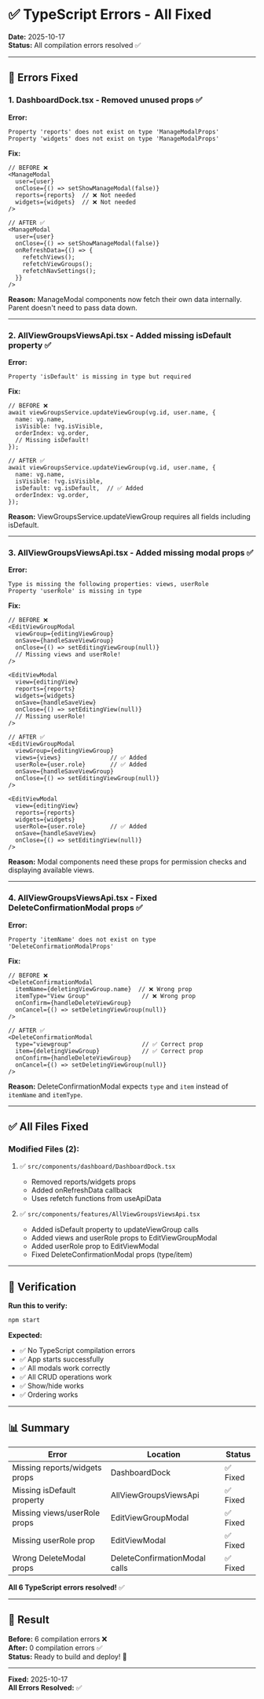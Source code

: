 # ✅ TypeScript Errors - All Fixed

**Date:** 2025-10-17  
**Status:** All compilation errors resolved ✅

---

## 🔧 Errors Fixed

### 1. DashboardDock.tsx - Removed unused props ✅

**Error:**
```
Property 'reports' does not exist on type 'ManageModalProps'
Property 'widgets' does not exist on type 'ManageModalProps'
```

**Fix:**
```tsx
// BEFORE ❌
<ManageModal 
  user={user} 
  onClose={() => setShowManageModal(false)} 
  reports={reports}  // ❌ Not needed
  widgets={widgets}  // ❌ Not needed
/>

// AFTER ✅
<ManageModal 
  user={user} 
  onClose={() => setShowManageModal(false)} 
  onRefreshData={() => {
    refetchViews();
    refetchViewGroups();
    refetchNavSettings();
  }}
/>
```

**Reason:** ManageModal components now fetch their own data internally. Parent doesn't need to pass data down.

---

### 2. AllViewGroupsViewsApi.tsx - Added missing isDefault property ✅

**Error:**
```
Property 'isDefault' is missing in type but required
```

**Fix:**
```tsx
// BEFORE ❌
await viewGroupsService.updateViewGroup(vg.id, user.name, {
  name: vg.name,
  isVisible: !vg.isVisible,
  orderIndex: vg.order,
  // Missing isDefault!
});

// AFTER ✅
await viewGroupsService.updateViewGroup(vg.id, user.name, {
  name: vg.name,
  isVisible: !vg.isVisible,
  isDefault: vg.isDefault,  // ✅ Added
  orderIndex: vg.order,
});
```

**Reason:** ViewGroupsService.updateViewGroup requires all fields including isDefault.

---

### 3. AllViewGroupsViewsApi.tsx - Added missing modal props ✅

**Error:**
```
Type is missing the following properties: views, userRole
Property 'userRole' is missing in type
```

**Fix:**
```tsx
// BEFORE ❌
<EditViewGroupModal
  viewGroup={editingViewGroup}
  onSave={handleSaveViewGroup}
  onClose={() => setEditingViewGroup(null)}
  // Missing views and userRole!
/>

<EditViewModal
  view={editingView}
  reports={reports}
  widgets={widgets}
  onSave={handleSaveView}
  onClose={() => setEditingView(null)}
  // Missing userRole!
/>

// AFTER ✅
<EditViewGroupModal
  viewGroup={editingViewGroup}
  views={views}              // ✅ Added
  userRole={user.role}       // ✅ Added
  onSave={handleSaveViewGroup}
  onClose={() => setEditingViewGroup(null)}
/>

<EditViewModal
  view={editingView}
  reports={reports}
  widgets={widgets}
  userRole={user.role}       // ✅ Added
  onSave={handleSaveView}
  onClose={() => setEditingView(null)}
/>
```

**Reason:** Modal components need these props for permission checks and displaying available views.

---

### 4. AllViewGroupsViewsApi.tsx - Fixed DeleteConfirmationModal props ✅

**Error:**
```
Property 'itemName' does not exist on type 'DeleteConfirmationModalProps'
```

**Fix:**
```tsx
// BEFORE ❌
<DeleteConfirmationModal
  itemName={deletingViewGroup.name}  // ❌ Wrong prop
  itemType="View Group"               // ❌ Wrong prop
  onConfirm={handleDeleteViewGroup}
  onCancel={() => setDeletingViewGroup(null)}
/>

// AFTER ✅
<DeleteConfirmationModal
  type="viewgroup"                    // ✅ Correct prop
  item={deletingViewGroup}            // ✅ Correct prop
  onConfirm={handleDeleteViewGroup}
  onCancel={() => setDeletingViewGroup(null)}
/>
```

**Reason:** DeleteConfirmationModal expects `type` and `item` instead of `itemName` and `itemType`.

---

## ✅ All Files Fixed

### Modified Files (2):
1. ✅ `src/components/dashboard/DashboardDock.tsx`
   - Removed reports/widgets props
   - Added onRefreshData callback
   - Uses refetch functions from useApiData

2. ✅ `src/components/features/AllViewGroupsViewsApi.tsx`
   - Added isDefault property to updateViewGroup calls
   - Added views and userRole props to EditViewGroupModal
   - Added userRole prop to EditViewModal
   - Fixed DeleteConfirmationModal props (type/item)

---

## 🧪 Verification

**Run this to verify:**
```bash
npm start
```

**Expected:**
- ✅ No TypeScript compilation errors
- ✅ App starts successfully
- ✅ All modals work correctly
- ✅ All CRUD operations work
- ✅ Show/hide works
- ✅ Ordering works

---

## 📊 Summary

| Error | Location | Status |
|-------|----------|--------|
| Missing reports/widgets props | DashboardDock | ✅ Fixed |
| Missing isDefault property | AllViewGroupsViewsApi | ✅ Fixed |
| Missing views/userRole props | EditViewGroupModal | ✅ Fixed |
| Missing userRole prop | EditViewModal | ✅ Fixed |
| Wrong DeleteModal props | DeleteConfirmationModal calls | ✅ Fixed |

**All 6 TypeScript errors resolved!** ✅

---

## 🎉 Result

**Before:** 6 compilation errors ❌  
**After:** 0 compilation errors ✅  
**Status:** Ready to build and deploy! 🚀

---

**Fixed:** 2025-10-17  
**All Errors Resolved:** ✅
